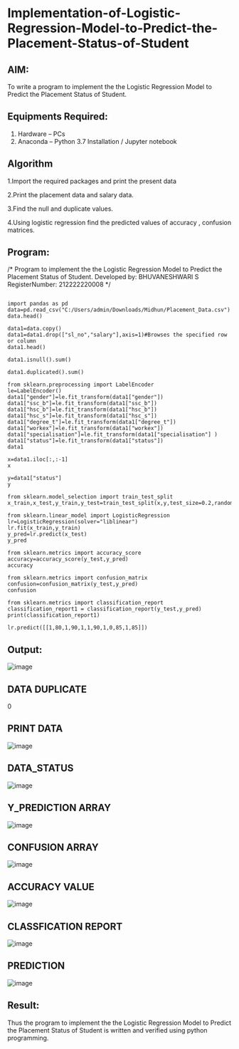 # Implementation-of-Logistic-Regression-Model-to-Predict-the-Placement-Status-of-Student

## AIM:
To write a program to implement the the Logistic Regression Model to Predict the Placement Status of Student.

## Equipments Required:
1. Hardware – PCs
2. Anaconda – Python 3.7 Installation / Jupyter notebook

## Algorithm

1.Import the required packages and print the present data

2.Print the placement data and salary data.

3.Find the null and duplicate values.

4.Using logistic regression find the predicted values of accuracy , confusion matrices.  


## Program:

/*
Program to implement the the Logistic Regression Model to Predict the Placement Status of Student.
Developed by: BHUVANESHWARI S
RegisterNumber: 212222220008
*/

```

import pandas as pd
data=pd.read_csv("C:/Users/admin/Downloads/Midhun/Placement_Data.csv")
data.head()

data1=data.copy()
data1=data1.drop(["sl_no","salary"],axis=1)#Browses the specified row or column
data1.head()

data1.isnull().sum()

data1.duplicated().sum()

from sklearn.preprocessing import LabelEncoder
le=LabelEncoder()
data1["gender"]=le.fit_transform(data1["gender"])
data1["ssc_b"]=le.fit_transform(data1["ssc_b"])
data1["hsc_b"]=le.fit_transform(data1["hsc_b"])
data1["hsc_s"]=le.fit_transform(data1["hsc_s"])
data1["degree_t"]=le.fit_transform(data1["degree_t"])
data1["workex"]=le.fit_transform(data1["workex"])
data1["specialisation"]=le.fit_transform(data1["specialisation"] )     
data1["status"]=le.fit_transform(data1["status"])
data1 

x=data1.iloc[:,:-1]
x

y=data1["status"]
y

from sklearn.model_selection import train_test_split
x_train,x_test,y_train,y_test=train_test_split(x,y,test_size=0.2,random_state=0)

from sklearn.linear_model import LogisticRegression
lr=LogisticRegression(solver="liblinear")
lr.fit(x_train,y_train)
y_pred=lr.predict(x_test)
y_pred

from sklearn.metrics import accuracy_score
accuracy=accuracy_score(y_test,y_pred)
accuracy

from sklearn.metrics import confusion_matrix
confusion=confusion_matrix(y_test,y_pred)
confusion

from sklearn.metrics import classification_report
classification_report1 = classification_report(y_test,y_pred)
print(classification_report1)

lr.predict([[1,80,1,90,1,1,90,1,0,85,1,85]])
```
## Output:
![image](https://github.com/user-attachments/assets/8743d175-c43d-4232-ba6d-c6ba6474f621)

## DATA DUPLICATE
0
## PRINT DATA
![image](https://github.com/user-attachments/assets/3ea34f57-3806-4dcf-98bf-dcdc68a3a86c)

## DATA_STATUS
![image](https://github.com/user-attachments/assets/55bacee3-58d1-4282-b6ce-c4df191fca11)

## Y_PREDICTION ARRAY
![image](https://github.com/user-attachments/assets/7d8a3ce4-7332-4778-a52f-85d6bb37dd64)

## CONFUSION ARRAY
![image](https://github.com/user-attachments/assets/21e25e9c-6f1f-4af4-8fe2-e7cc0bfaf81b)

## ACCURACY VALUE
![image](https://github.com/user-attachments/assets/4172dd68-7c6b-49b8-bab0-7b73f4b689fc)

## CLASSFICATION REPORT
![image](https://github.com/user-attachments/assets/aff44d1f-bc16-4fb7-9eb5-3af20f1fedbe)

## PREDICTION

![image](https://github.com/user-attachments/assets/1864c7d0-ae62-40ac-b460-4cc1cd7df6a5)

## Result:
Thus the program to implement the the Logistic Regression Model to Predict the Placement Status of Student is written and verified using python programming.
